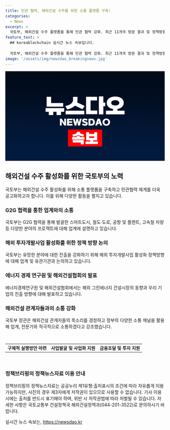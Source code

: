 ```yaml
---
title: 민관 협력, 해외건설 수주를 위한 소통 플랫폼 구축!
categories:
  - News
excerpt: >
  국토부, 해외건설 수주 플랫폼을 통해 민관 협력 강화. 최근 11개국 방문 결과 및 정책방향을 공유하며, 해외건설업계와의 소통 강화 계획. 도시개발 등 유망분야 진출을 위한 정책방향 논의. 그린에너지 건설시장 동향 발표 및 해외 기업 진출 방향에 대한 공유. 박상우 국토부 장관은 해외건설 수주를 위한 적극적인 투자개발사업 추진 계획을 강조. (자료출처=정책브리핑 www.korea.kr)
feature_text: >
  ## koreablockchain 실시간 뉴스 속보입니다.

  국토부, 해외건설 수주 플랫폼을 통해 민관 협력 강화. 최근 11개국 방문 결과 및 정책방향을 공유하며, 해외건설업계와의 소통 강화 계획. 도시개발 등 유망분야 진출을 위한 정책방향 논의. 그린에너지 건설시장 동향 발표 및 해외 기업 진출 방향에 대한 공유. 박상우 국토부 장관은 해외건설 수주를 위한 적극적인 투자개발사업 추진 계획을 강조. (자료출처=정책브리핑 www.korea.kr)
image: '/assets/img/newsdao_breakingnews.jpg'
---
```


<p><img src="/assets/img/newsdao_breakingnews.jpg" alt="koreablockchain 속보" /></p>

<h2 data-ke-size="size26">해외건설 수주 활성화를 위한 국토부의 노력</h2>

<p data-ke-size="size16">국토부는 해외건설 수주 활성화를 위해 소통 플랫폼을 구축하고 민관협력 체계를 더욱 공고화하고자 합니다. 이를 위해 다양한 활동을 펼치고 있습니다.</p>

<h3>G2G 협력을 통한 업계와의 소통</h3>

<p data-ke-size="size16">국토부는 G2G 협력을 통해 발굴한 스마트도시, 철도·도로, 공항 및 플랜트, 고속철 차량 등 다양한 분야의 프로젝트에 대해 업계에 설명하고 있습니다.</p>

<h3>해외 투자개발사업 활성화를 위한 정책 방향 논의</h3>

<p data-ke-size="size16">국토부는 유망한 분야에 대한 진출을 강화하기 위해 해외 투자개발사업 활성화 정책방향에 대해 업계 및 유관기관과 논의하고 있습니다.</p>

<h3>에너지 경제 연구원 및 해외건설협회의 발표</h3>

<p data-ke-size="size16">에너지경제연구원 및 해외건설협회에서는 해외 그린에너지 건설시장의 동향과 우리 기업의 진출 방향에 대해 발표하고 있습니다.</p>

<h3>해외건설 관계자들과의 소통 강화</h3>

<p data-ke-size="size16">국토부 장관은 해외건설 관계자들의 목소리를 경청하고 정부의 다양한 소통 채널을 활용해 업계, 전문가와 적극적으로 소통하겠다고 강조했습니다.</p>

<p data-ke-size="size16">&nbsp;</p>

<table>
<tbody>
<tr>
<td style="text-align: center; height: 17px;"><b>구체적 실행방안 마련</b></td>
<td style="text-align: center; height: 17px;"><b>사업발굴 및 사업화 지원</b></td>
<td style="text-align: center; height: 17px;"><b>금융조달 및 투자 지원</b></td>
</tr>
</tbody>
</table>

<p data-ke-size="size16">&nbsp;</p>

<h3>정책브리핑의 정책뉴스자료 이용 안내</h3>

<p data-ke-size="size16">정책브리핑의 정책뉴스자료는 공공누리 제1유형:출처표시의 조건에 따라 자유롭게 이용 가능하지만, 사진의 경우 제3자에게 저작권이 있으므로 사용할 수 없습니다. 기사 이용 시에는 출처를 반드시 표기해야 하며, 위반 시 저작권법에 따라 처벌될 수 있습니다. 자세한 사항은 국토교통부 건설정책국 해외건설정책과(044-201-3522)로 문의하시기 바랍니다.</p>
실시간 뉴스 속보는, <a href="https://newsdao.kr" rel="dofollow">https://newsdao.kr</a>


